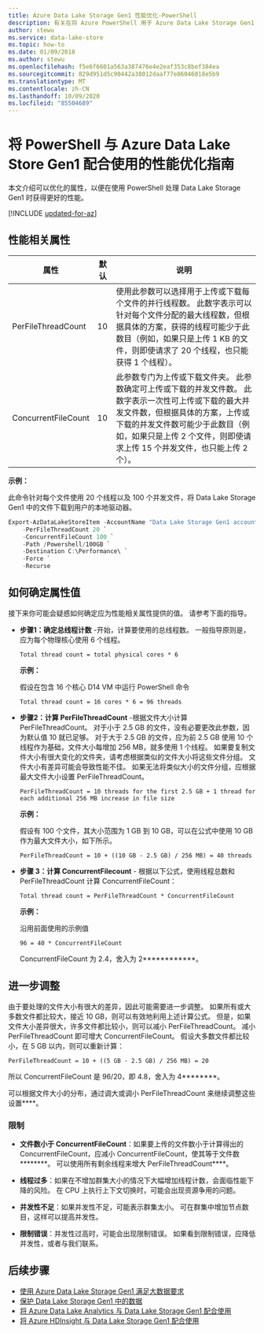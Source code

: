 ```yaml
---
title: Azure Data Lake Storage Gen1 性能优化-PowerShell
description: 有关在将 Azure PowerShell 用于 Azure Data Lake Storage Gen1 时如何提高性能的提示。
author: stewu
ms.service: data-lake-store
ms.topic: how-to
ms.date: 01/09/2018
ms.author: stewu
ms.openlocfilehash: f5e6f6601a563a387476e4e2eaf353c8bef384ea
ms.sourcegitcommit: 829d951d5c90442a38012daaf77e86046018e5b9
ms.translationtype: MT
ms.contentlocale: zh-CN
ms.lasthandoff: 10/09/2020
ms.locfileid: "85504689"
---
```

# <a name="performance-tuning-guidance-for-using-powershell-with-azure-data-lake-storage-gen1"></a>将 PowerShell 与 Azure Data Lake Store Gen1 配合使用的性能优化指南

本文介绍可以优化的属性，以便在使用 PowerShell 处理 Data Lake Storage Gen1 时获得更好的性能。

[!INCLUDE [updated-for-az](../../includes/updated-for-az.md)]

## <a name="performance-related-properties"></a>性能相关属性

| 属性            | 默认 | 说明 |
|---------------------|---------|-------------|
| PerFileThreadCount  | 10      | 使用此参数可以选择用于上传或下载每个文件的并行线程数。 此数字表示可以针对每个文件分配的最大线程数，但根据具体的方案，获得的线程可能少于此数目（例如，如果只是上传 1 KB 的文件，则即使请求了 20 个线程，也只能获得 1 个线程）。  |
| ConcurrentFileCount | 10      | 此参数专门为上传或下载文件夹。 此参数确定可上传或下载的并发文件数。 此数字表示一次性可上传或下载的最大并发文件数，但根据具体的方案，上传或下载的并发文件数可能少于此数目（例如，如果只是上传 2 个文件，则即使请求上传 15 个并发文件，也只能上传 2 个）。 |

**示例：**

此命令针对每个文件使用 20 个线程以及 100 个并发文件，将 Data Lake Storage Gen1 中的文件下载到用户的本地驱动器。

```PowerShell
Export-AzDataLakeStoreItem -AccountName "Data Lake Storage Gen1 account name" `
    -PerFileThreadCount 20 `
    -ConcurrentFileCount 100 `
    -Path /Powershell/100GB `
    -Destination C:\Performance\ `
    -Force `
    -Recurse
```

## <a name="how-to-determine-property-values"></a>如何确定属性值

接下来你可能会疑惑如何确定应为性能相关属性提供的值。 请参考下面的指导。

* **步骤1：确定总线程计数** -开始，计算要使用的总线程数。 一般指导原则是，应为每个物理核心使用 6 个线程。

    `Total thread count = total physical cores * 6`

    **示例：**

    假设在包含 16 个核心 D14 VM 中运行 PowerShell 命令

    `Total thread count = 16 cores * 6 = 96 threads`

* **步骤2：计算 PerFileThreadCount** -根据文件大小计算 PerFileThreadCount。 对于小于 2.5 GB 的文件，没有必要更改此参数，因为默认值 10 就已足够。 对于大于 2.5 GB 的文件，应为前 2.5 GB 使用 10 个线程作为基础，文件大小每增加 256 MB，就多使用 1 个线程。 如果要复制文件大小有很大变化的文件夹，请考虑根据类似的文件大小将这些文件分组。 文件大小有差异可能会导致性能不佳。 如果无法将类似大小的文件分组，应根据最大文件大小设置 PerFileThreadCount。

    `PerFileThreadCount = 10 threads for the first 2.5 GB + 1 thread for each additional 256 MB increase in file size`

    **示例：**

    假设有 100 个文件，其大小范围为 1 GB 到 10 GB，可以在公式中使用 10 GB 作为最大文件大小，如下所示。

    `PerFileThreadCount = 10 + ((10 GB - 2.5 GB) / 256 MB) = 40 threads`

* **步骤 3：计算 ConcurrentFilecount** - 根据以下公式，使用线程总数和 PerFileThreadCount 计算 ConcurrentFileCount：

    `Total thread count = PerFileThreadCount * ConcurrentFileCount`

    **示例：**

    沿用前面使用的示例值

    `96 = 40 * ConcurrentFileCount`

    ConcurrentFileCount 为 2.4，舍入为 2************。

## <a name="further-tuning"></a>进一步调整

由于要处理的文件大小有很大的差异，因此可能需要进一步调整。 如果所有或大多数文件都比较大，接近 10 GB，则可以有效地利用上述计算公式。 但是，如果文件大小差异很大，许多文件都比较小，则可以减小 PerFileThreadCount。 减小 PerFileThreadCount 即可增大 ConcurrentFileCount。 假设大多数文件都比较小，在 5 GB 以内，则可以重新计算：

`PerFileThreadCount = 10 + ((5 GB - 2.5 GB) / 256 MB) = 20`

所以 ConcurrentFileCount 是 96/20，即 4.8，舍入为 4********。

可以根据文件大小的分布，通过调大或调小 PerFileThreadCount 来继续调整这些设置****。

### <a name="limitation"></a>限制

* **文件数小于 ConcurrentFileCount**：如果要上传的文件数小于计算得出的 ConcurrentFileCount，应减小 ConcurrentFileCount，使其等于文件数********。 可以使用所有剩余线程来增大 PerFileThreadCount****。

* **线程过多**：如果在不增加群集大小的情况下大幅增加线程计数，会面临性能下降的风险。 在 CPU 上执行上下文切换时，可能会出现资源争用的问题。

* **并发性不足**：如果并发性不足，可能表示群集太小。 可在群集中增加节点数目，这样可以提高并发性。

* **限制错误**：并发性过高时，可能会出现限制错误。 如果看到限制错误，应降低并发性，或者与我们联系。

## <a name="next-steps"></a>后续步骤

* [使用 Azure Data Lake Storage Gen1 满足大数据要求](data-lake-store-data-scenarios.md) 
* [保护 Data Lake Storage Gen1 中的数据](data-lake-store-secure-data.md)
* [将 Azure Data Lake Analytics 与 Data Lake Storage Gen1 配合使用](../data-lake-analytics/data-lake-analytics-get-started-portal.md)
* [将 Azure HDInsight 与 Data Lake Storage Gen1 配合使用](data-lake-store-hdinsight-hadoop-use-portal.md)

